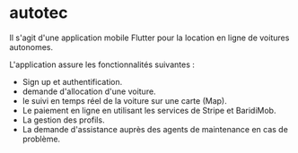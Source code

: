 # autotec


Il s'agit d'une application mobile Flutter pour la location en ligne de voitures autonomes.

L'application assure les fonctionnalités suivantes : 

- Sign up et authentification.
- demande d'allocation d'une voiture.
- le suivi en temps réel de la voiture sur une carte (Map).
- Le paiement en ligne en utilisant les services de Stripe et BaridiMob.
- La gestion des profils.
- La demande d'assistance auprès des agents de maintenance en cas de problème. 